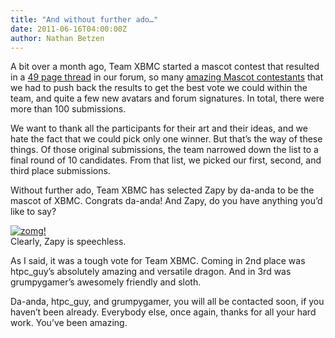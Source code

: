 ```yaml
---
title: "And without further ado…"
date: 2011-06-16T04:00:00Z
author: Nathan Betzen
---
```


A bit over a month ago, Team XBMC started a mascot contest that resulted in a [49 page thread](https://forum.kodi.tv/showthread.php?tid=100434 "Mascot Thread") in our forum, so many [amazing Mascot contestants](http://xbmc.exstatic.org/mascots/ "Amazing Mascot Contestants") that we had to push back the results to get the best vote we could within the team, and quite a few new avatars and forum signatures. In total, there were more than 100 submissions.

We want to thank all the participants for their art and their ideas, and we hate the fact that we could pick only one winner. But that’s the way of these things. Of those original submissions, the team narrowed down the list to a final round of 10 candidates. From that list, we picked our first, second, and third place submissions.

Without further ado, Team XBMC has selected Zapy by da-anda to be the mascot of XBMC. Congrats da-anda! And Zapy, do you have anything you’d like to say?

[![zomg!](/images/blog/zappy-omg-300x300.webp "zappy-omg")](/images/blog/zappy-welcome.webp)  
 Clearly, Zapy is speechless.

As I said, it was a tough vote for Team XBMC. Coming in 2nd place was htpc_guy’s absolutely amazing and versatile dragon. And in 3rd was grumpygamer’s awesomely friendly and sloth.

Da-anda, htpc_guy, and grumpygamer, you will all be contacted soon, if you haven’t been already. Everybody else, once again, thanks for all your hard work. You’ve been amazing.
